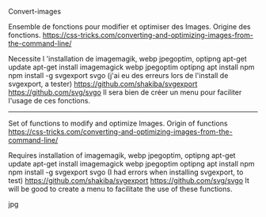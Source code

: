 Convert-images

Ensemble de fonctions pour modifier et optimiser des Images.
Origine des fonctions.
  https://css-tricks.com/converting-and-optimizing-images-from-the-command-line/

Necessite l 'installation de imagemagik, webp jpegoptim, optipng
apt-get update
apt-get install imagemagick webp jpegoptim optipng
apt install npm
npm install -g svgexport svgo (j'ai eu des erreurs lors de l'install de svgexport, a tester)
https://github.com/shakiba/svgexport
https://github.com/svg/svgo
Il sera bien de créer un menu pour faciliter l'usage de ces fonctions.

______________________________________________________________________________

Set of functions to modify and optimize Images.
Origin of functions
https://css-tricks.com/converting-and-optimizing-images-from-the-command-line/

Requires installation of imagemagik, webp jpegoptim, optipng
apt-get update
apt-get install imagemagick webp jpegoptim optipng
apt install npm
npm install -g svgexport svgo (I had errors when installing svgexport, to test)
https://github.com/shakiba/svgexport
https://github.com/svg/svgo
It will be good to create a menu to facilitate the use of these functions.

jpg
